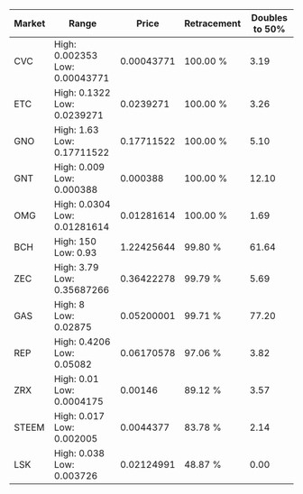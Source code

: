 | Market | Range | Price| Retracement | Doubles to 50% |
| --- | --- | --- | --- | --- |
| CVC | High: 0.002353<br />Low: 0.00043771 | 0.00043771 | 100.00 % | 3.19 |
| ETC | High: 0.1322<br />Low: 0.0239271 | 0.0239271 | 100.00 % | 3.26 |
| GNO | High: 1.63<br />Low: 0.17711522 | 0.17711522 | 100.00 % | 5.10 |
| GNT | High: 0.009<br />Low: 0.000388 | 0.000388 | 100.00 % | 12.10 |
| OMG | High: 0.0304<br />Low: 0.01281614 | 0.01281614 | 100.00 % | 1.69 |
| BCH | High: 150<br />Low: 0.93 | 1.22425644 | 99.80 % | 61.64 |
| ZEC | High: 3.79<br />Low: 0.35687266 | 0.36422278 | 99.79 % | 5.69 |
| GAS | High: 8<br />Low: 0.02875 | 0.05200001 | 99.71 % | 77.20 |
| REP | High: 0.4206<br />Low: 0.05082 | 0.06170578 | 97.06 % | 3.82 |
| ZRX | High: 0.01<br />Low: 0.0004175 | 0.00146 | 89.12 % | 3.57 |
| STEEM | High: 0.017<br />Low: 0.002005 | 0.0044377 | 83.78 % | 2.14 |
| LSK | High: 0.038<br />Low: 0.003726 | 0.02124991 | 48.87 % | 0.00 |
